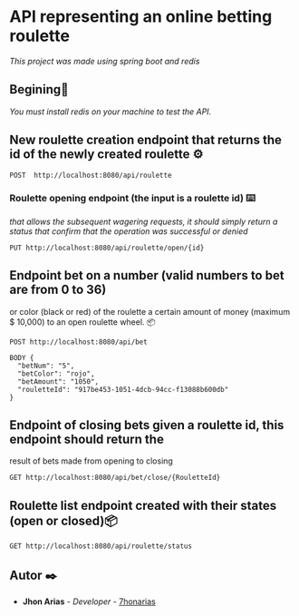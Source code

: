 ﻿# API representing an online betting roulette

_This project was made using spring boot and redis_

## Begining🚀

_You must install redis on your machine to test the API._


## New roulette creation endpoint that returns the id of the newly created roulette ⚙️


```
POST  http://localhost:8080/api/roulette
```

### Roulette opening endpoint (the input is a roulette id) ⌨️
_that allows the
subsequent wagering requests, it should simply return a status that
confirm that the operation was successful or denied_ 


```
PUT http://localhost:8080/api/roulette/open/{id}
```

## Endpoint bet on a number (valid numbers to bet are from 0 to 36)
or color (black or red) of the roulette a certain amount of money (maximum
$ 10,000) to an open roulette wheel. 📦


```
POST http://localhost:8080/api/bet

BODY {
  "betNum": "5",
  "betColor": "rojo",
  "betAmount": "1050",
  "rouletteId": "917be453-1051-4dcb-94cc-f13088b600db"
}
```

## Endpoint of closing bets given a roulette id, this endpoint should return the
result of bets made from opening to closing

```
GET http://localhost:8080/api/bet/close/{RouletteId}

```



## Roulette list endpoint created with their states (open or closed)📦


```
GET http://localhost:8080/api/roulette/status

```

## Autor ✒️

* **Jhon Arias** - *Developer* - [7honarias](https://github.com/7honarias)
